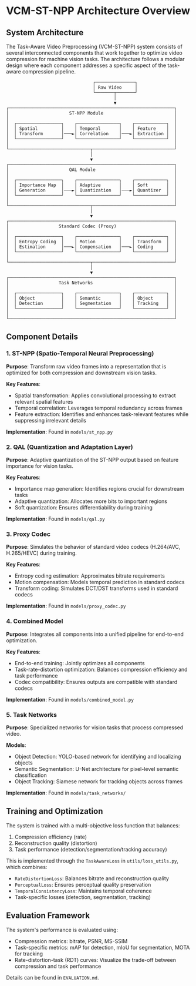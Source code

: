 # VCM-ST-NPP Architecture Overview

## System Architecture

The Task-Aware Video Preprocessing (VCM-ST-NPP) system consists of several interconnected components that work together to optimize video compression for machine vision tasks. The architecture follows a modular design where each component addresses a specific aspect of the task-aware compression pipeline.

```
                                 ┌───────────────┐
                                 │ Raw Video     │
                                 └───────┬───────┘
                                         │
                                         ▼
┌───────────────────────────────────────────────────────────────┐
│                       ST-NPP Module                           │
│                                                               │
│  ┌─────────────────┐    ┌────────────────┐    ┌────────────┐  │
│  │ Spatial         │    │ Temporal       │    │ Feature    │  │
│  │ Transform       │───►│ Correlation    │───►│ Extraction │  │
│  └─────────────────┘    └────────────────┘    └────────────┘  │
│                                                               │
└───────────────────────────────┬───────────────────────────────┘
                                │
                                ▼
┌───────────────────────────────────────────────────────────────┐
│                       QAL Module                              │
│                                                               │
│  ┌─────────────────┐    ┌────────────────┐    ┌────────────┐  │
│  │ Importance Map  │    │ Adaptive       │    │ Soft       │  │
│  │ Generation      │───►│ Quantization   │───►│ Quantizer  │  │
│  └─────────────────┘    └────────────────┘    └────────────┘  │
│                                                               │
└───────────────────────────────┬───────────────────────────────┘
                                │
                                ▼
┌───────────────────────────────────────────────────────────────┐
│                   Standard Codec (Proxy)                      │
│                                                               │
│  ┌─────────────────┐    ┌────────────────┐    ┌────────────┐  │
│  │ Entropy Coding  │    │ Motion         │    │ Transform  │  │
│  │ Estimation      │───►│ Compensation   │───►│ Coding     │  │
│  └─────────────────┘    └────────────────┘    └────────────┘  │
│                                                               │
└───────────────────────────────┬───────────────────────────────┘
                                │
                                ▼
┌───────────────────────────────────────────────────────────────┐
│                   Task Networks                               │
│                                                               │
│  ┌─────────────────┐    ┌────────────────┐    ┌────────────┐  │
│  │ Object          │    │ Semantic       │    │ Object     │  │
│  │ Detection       │    │ Segmentation   │    │ Tracking   │  │
│  └─────────────────┘    └────────────────┘    └────────────┘  │
│                                                               │
└───────────────────────────────────────────────────────────────┘
```

## Component Details

### 1. ST-NPP (Spatio-Temporal Neural Preprocessing)

**Purpose**: Transform raw video frames into a representation that is optimized for both compression and downstream vision tasks.

**Key Features**:
- Spatial transformation: Applies convolutional processing to extract relevant spatial features
- Temporal correlation: Leverages temporal redundancy across frames
- Feature extraction: Identifies and enhances task-relevant features while suppressing irrelevant details

**Implementation**: Found in `models/st_npp.py`

### 2. QAL (Quantization and Adaptation Layer)

**Purpose**: Adaptive quantization of the ST-NPP output based on feature importance for vision tasks.

**Key Features**:
- Importance map generation: Identifies regions crucial for downstream tasks
- Adaptive quantization: Allocates more bits to important regions
- Soft quantization: Ensures differentiability during training

**Implementation**: Found in `models/qal.py`

### 3. Proxy Codec

**Purpose**: Simulates the behavior of standard video codecs (H.264/AVC, H.265/HEVC) during training.

**Key Features**:
- Entropy coding estimation: Approximates bitrate requirements
- Motion compensation: Models temporal prediction in standard codecs
- Transform coding: Simulates DCT/DST transforms used in standard codecs

**Implementation**: Found in `models/proxy_codec.py`

### 4. Combined Model

**Purpose**: Integrates all components into a unified pipeline for end-to-end optimization.

**Key Features**:
- End-to-end training: Jointly optimizes all components
- Task-rate-distortion optimization: Balances compression efficiency and task performance
- Codec compatibility: Ensures outputs are compatible with standard codecs

**Implementation**: Found in `models/combined_model.py`

### 5. Task Networks

**Purpose**: Specialized networks for vision tasks that process compressed video.

**Models**:
- Object Detection: YOLO-based network for identifying and localizing objects
- Semantic Segmentation: U-Net architecture for pixel-level semantic classification
- Object Tracking: Siamese network for tracking objects across frames

**Implementation**: Found in `models/task_networks/`

## Training and Optimization

The system is trained with a multi-objective loss function that balances:
1. Compression efficiency (rate)
2. Reconstruction quality (distortion)
3. Task performance (detection/segmentation/tracking accuracy)

This is implemented through the `TaskAwareLoss` in `utils/loss_utils.py`, which combines:
- `RateDistortionLoss`: Balances bitrate and reconstruction quality
- `PerceptualLoss`: Ensures perceptual quality preservation
- `TemporalConsistencyLoss`: Maintains temporal coherence
- Task-specific losses (detection, segmentation, tracking)

## Evaluation Framework

The system's performance is evaluated using:
- Compression metrics: bitrate, PSNR, MS-SSIM
- Task-specific metrics: mAP for detection, mIoU for segmentation, MOTA for tracking
- Rate-distortion-task (RDT) curves: Visualize the trade-off between compression and task performance

Details can be found in `EVALUATION.md`. 